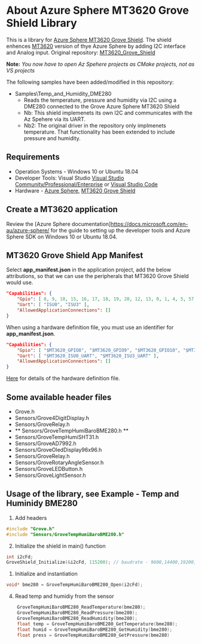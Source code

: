 # About Azure Sphere MT3620 Grove Shield Library

This is a library for [Azure Sphere MT3620 Grove Shield](http://wiki.seeedstudio.com/Grove_Starter_Kit_for_Azure_Sphere_MT3620_Development_Kit). The shield enhences [MT3620](http://wiki.seeedstudio.com/Azure_Sphere_MT3620_Development_Kit/) version of thye Azure Sphere by adding I2C interface and Analog input. 
Original repository: [MT3620_Grove_Shield](https://github.com/Seeed-Studio/MT3620_Grove_Shield)

**Note:** _You now have to open Az Spehere projects as CMake projects, not as VS projects_

The following samples have been added/modified in this repository:
- Samples\Temp_and_Humidity_DME280
  - Reads the temperature, pressure and humidity via I2C using a DME280 connected to the Grove Azure Sphere MT3620 Shield
  - Nb: This shield implemenets its own I2C and communicates with the Az Spehere via its UART.
  - Nb2: The original driver in the repository only implmenets temperature. That functionality has been extended to include pressure and humidity.

 
## Requirements

- Operation Systems - Windows 10 or Ubuntu 18.04
- Developer Tools: Visual Studio [Visual Studio Community/Professional/Enterprise](https://visualstudio.microsoft.com/downloads/) or [Visual Studio Code](https://code.visualstudio.com/)
- Hardware - [Azure Sphere](https://www.seeedstudio.com/Azure-Sphere-MT3620-Development-Kit-US-Version-p-3052.html), [MT3620 Grove Shield](https://www.seeedstudio.com/MT3620-Grove-Shield-p-3145.html) 

## Create a MT3620 application

Review the [Azure Sphere documentation]https://docs.microsoft.com/en-au/azure-sphere/ for the guide to setting up the developer tools and Azure Sphere SDK on Windows 10 or Ubuntu 18.04.


## MT3620 Grove Shield App Manifest

Select __app_manifest.json__ in the application project, add the below attributions, so that we can use the peripherals that MT3620 Grove Shield would use.

```JSON
"Capabilities": {
    "Gpio": [ 8, 9, 10, 15, 16, 17, 18, 19, 20, 12, 13, 0, 1, 4, 5, 57, 58, 11, 14, 48 ],
    "Uart": [ "ISU0", "ISU3" ],
    "AllowedApplicationConnections": []
}
```

When using a hardware definition file, you must use an identifier for __app_manifest.json__.

```JSON
"Capabilities": {
    "Gpio": [ "$MT3620_GPIO8", "$MT3620_GPIO9", "$MT3620_GPIO10", "$MT3620_GPIO15", "$MT3620_GPIO16", "$MT3620_GPIO17", "$MT3620_GPIO18", "$MT3620_GPIO19", "$MT3620_GPIO20", "$MT3620_GPIO12", "$MT3620_GPIO13", "$MT3620_GPIO0", "$MT3620_GPIO1", "$MT3620_GPIO4", "$MT3620_GPIO5", "$MT3620_GPIO57", "$MT3620_GPIO58", "$MT3620_GPIO11", "$MT3620_GPIO14", "$MT3620_GPIO48" ],
    "Uart": [ "$MT3620_ISU0_UART", "$MT3620_ISU3_UART" ],
    "AllowedApplicationConnections": []
}
```

[Here](https://docs.microsoft.com/en-us/azure-sphere/app-development/manage-hardware-dependencies) for details of the hardware definition file.

## Some available header files

- Grove.h
- Sensors/Grove4DigitDisplay.h
- Sensors/GroveRelay.h
- ** Sensors/GroveTempHumiBaroBME280.h **
- Sensors/GroveTempHumiSHT31.h
- Sensors/GroveAD7992.h
- Sensors/GroveOledDisplay96x96.h
- Sensors/GroveRelay.h
- Sensors/GroveRotaryAngleSensor.h
- Sensors/GroveLEDButton.h
- Sensors/GroveLightSensor.h


## Usage of the library, see Example - Temp and Huminidy BME280

1. Add headers

```C
#include "Grove.h"
#include "Sensors/GroveTempHumiBaroBME280.h"
```

2. Initialize the shield in main() function

```C
int i2cFd;
GroveShield_Initialize(&i2cFd, 115200); // baudrate - 9600,14400,19200,115200,230400 
```

1. Initialize and instantiation

```C
void* bme280 = GroveTempHumiBaroBME280_Open(i2cFd);
```


4. Read temp and humidiy from the sensor
   
```C
    GroveTempHumiBaroBME280_ReadTemperature(bme280);
    GroveTempHumiBaroBME280_ReadPressure(bme280);
    GroveTempHumiBaroBME280_ReadHumidity(bme280);
    float temp = GroveTempHumiBaroBME280_GetTemperature(bme280);
    float humid = GroveTempHumiBaroBME280_GetHumidity(bme280);
    float press = GroveTempHumiBaroBME280_GetPressure(bme280)
```

